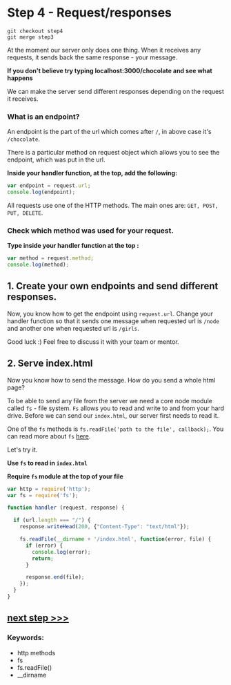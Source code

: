 # Step 4 - Request/responses

```
git checkout step4
git merge step3
```

At the moment our server only does one thing. When it receives any requests, it sends back the same response - your message. 

**If you don't believe try typing localhost:3000/chocolate and see what happens**

We can make the server send different responses depending on the request it receives.

### What is an endpoint?

An endpoint is the part of the url which comes after  `/`, in above case it's `/chocolate`.

There is a particular method on request object which allows you to see the endpoint, which was put in the url.

**Inside your handler function, at the top, add the following:**

```js
var endpoint = request.url;
console.log(endpoint);

``` 

All requests use one of the HTTP methods. The main ones are: `GET, POST, PUT, DELETE`.  


### Check which method was used for your request.

**Type inside your handler function at the top :**

```js
var method = request.method;
console.log(method);

``` 

## 1. Create your own endpoints and send different responses.

Now, you know how to get the endpoint using `request.url`. Change your handler function so that it sends one message when requested url is `/node` and another one when requested url is `/girls`. 

Good luck :) Feel free to discuss it with your team or mentor.

## 2. Serve index.html

Now you know how to send the message. How do you send a whole html page? 

To be able to send any file from the server we need a core node module called `fs` - file system. `Fs` allows you to read and write to and from your hard drive. Before we can send our `index.html`, our server first needs to read it. 

One of the `fs` methods is `fs.readFile('path to the file', callback);`. You can read more about `fs` [here](https://nodejs.org/dist/latest-v4.x/docs/api/fs.html#fs_fs_readfile_file_options_callback). 


Let's try it.

**Use `fs` to read in `index.html`**

**Require `fs` module at the top of your file**

```js
var http = require('http');
var fs = require('fs');

function handler (request, response) {

  if (url.length === "/") {
    response.writeHead(200, {"Content-Type": "text/html"});

    fs.readFile(__dirname + '/index.html', function(error, file) {
      if (error) {
        console.log(error);
        return;
      }

      response.end(file);
    });
  }
}
```

## [**next step >>>**](step5.md)


### Keywords:
- http methods
- fs
- fs.readFile()
- __dirname





